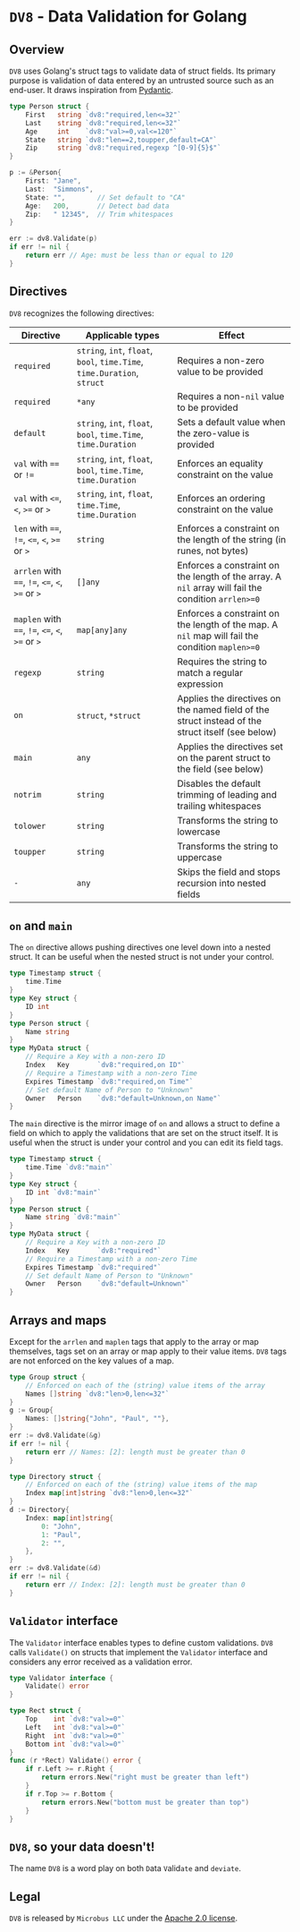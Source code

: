 # `DV8` - Data Validation for Golang

## Overview

`DV8` uses Golang's struct tags to validate data of struct fields.
Its primary purpose is validation of data entered by an untrusted source such as an end-user.
It draws inspiration from [Pydantic](https://docs.pydantic.dev).

```go
type Person struct {
    First   string `dv8:"required,len<=32"`
    Last    string `dv8:"required,len<=32"`
    Age     int    `dv8:"val>=0,val<=120"`
    State   string `dv8:"len==2,toupper,default=CA"`
    Zip     string `dv8:"required,regexp ^[0-9]{5}$"`
}

p := &Person{
    First: "Jane",
    Last:  "Simmons",
    State: "",        // Set default to "CA"
    Age:   200,       // Detect bad data
    Zip:   " 12345",  // Trim whitespaces
}

err := dv8.Validate(p)
if err != nil {
    return err // Age: must be less than or equal to 120
}
```

## Directives

`DV8` recognizes the following directives:

|Directive|Applicable types|Effect|
|---|---|---|
|`required`|`string`, `int`, `float`, `bool`, `time.Time`, `time.Duration`, `struct`|Requires a non-zero value to be provided|
|`required`|`*any`|Requires a non-`nil` value to be provided|
|`default`|`string`, `int`, `float`, `bool`, `time.Time`, `time.Duration`|Sets a default value when the zero-value is provided|
|`val` with `==` or `!=`|`string`, `int`, `float`, `bool`, `time.Time`, `time.Duration`|Enforces an equality constraint on the value|
|`val` with `<=`, `<`, `>=` or `>`|`string`, `int`, `float`, `time.Time`, `time.Duration`|Enforces an ordering constraint on the value|
|`len` with `==`, `!=`, `<=`, `<`, `>=` or `>`|`string`|Enforces a constraint on the length of the string (in runes, not bytes)
|`arrlen` with `==`, `!=`, `<=`, `<`, `>=` or `>`|`[]any`|Enforces a constraint on the length of the array. A `nil` array will fail the condition `arrlen>=0`|
|`maplen` with `==`, `!=`, `<=`, `<`, `>=` or `>`|`map[any]any`|Enforces a constraint on the length of the map. A `nil` map will fail the condition `maplen>=0`|
|`regexp`|`string`|Requires the string to match a regular expression|
|`on`|`struct`, `*struct`|Applies the directives on the named field of the struct instead of the struct itself (see below)|
|`main`|`any`|Applies the directives set on the parent struct to the field (see below)|
|`notrim`|`string`|Disables the default trimming of leading and trailing whitespaces|
|`tolower`|`string`|Transforms the string to lowercase|
|`toupper`|`string`|Transforms the string to uppercase|
|`-`|`any`|Skips the field and stops recursion into nested fields|

## `on` and `main`

The `on` directive allows pushing directives one level down into a nested struct. It can be useful when the nested struct is not under your control.

```go
type Timestamp struct {
    time.Time
}
type Key struct {
    ID int
}
type Person struct {
    Name string
}
type MyData struct {
    // Require a Key with a non-zero ID
    Index   Key       `dv8:"required,on ID"`
    // Require a Timestamp with a non-zero Time 
    Expires Timestamp `dv8:"required,on Time"`
    // Set default Name of Person to "Unknown"
    Owner   Person    `dv8:"default=Unknown,on Name"`
}
```

The `main` directive is the mirror image of `on` and allows a struct to define a field on which to apply the validations that are set on the struct itself. It is useful when the struct is under your control and you can edit its field tags.

```go
type Timestamp struct {
    time.Time `dv8:"main"`
}
type Key struct {
    ID int `dv8:"main"`
}
type Person struct {
    Name string `dv8:"main"`
}
type MyData struct {
    // Require a Key with a non-zero ID
    Index   Key       `dv8:"required"`
    // Require a Timestamp with a non-zero Time 
    Expires Timestamp `dv8:"required"`
    // Set default Name of Person to "Unknown"
    Owner   Person    `dv8:"default=Unknown"`
}
```

## Arrays and maps

Except for the `arrlen` and `maplen` tags that apply to the array or map themselves, tags set
on an array or map apply to their value items.
`DV8` tags are not enforced on the key values of a map.

```go
type Group struct {
    // Enforced on each of the (string) value items of the array
    Names []string `dv8:"len>0,len<=32"`
}
g := Group{
    Names: []string{"John", "Paul", ""},
}
err := dv8.Validate(&g)
if err != nil {
    return err // Names: [2]: length must be greater than 0
}
```

```go
type Directory struct {
    // Enforced on each of the (string) value items of the map
    Index map[int]string `dv8:"len>0,len<=32"`
}
d := Directory{
    Index: map[int]string{
        0: "John",
        1: "Paul",
        2: "",
    },
}
err := dv8.Validate(&d)
if err != nil {
    return err // Index: [2]: length must be greater than 0
}
```

## `Validator` interface

The `Validator` interface enables types to define custom validations.
`DV8` calls `Validate()` on structs that implement the `Validator` interface and considers any error received as a validation error.

```go
type Validator interface {
    Validate() error
}
```

```go
type Rect struct {
    Top    int `dv8:"val>=0"`
    Left   int `dv8:"val>=0"`
    Right  int `dv8:"val>=0"`
    Bottom int `dv8:"val>=0"`
}
func (r *Rect) Validate() error {
    if r.Left >= r.Right {
        return errors.New("right must be greater than left")
    }
    if r.Top >= r.Bottom {
        return errors.New("bottom must be greater than top")
    }
}
```

## `DV8`, so your data doesn't!

The name `DV8` is a word play on both `D`ata `V`alid`ate` and `deviate`.

## Legal

`DV8` is released by `Microbus LLC` under the [Apache 2.0 license](http://www.apache.org/licenses/LICENSE-2.0).
